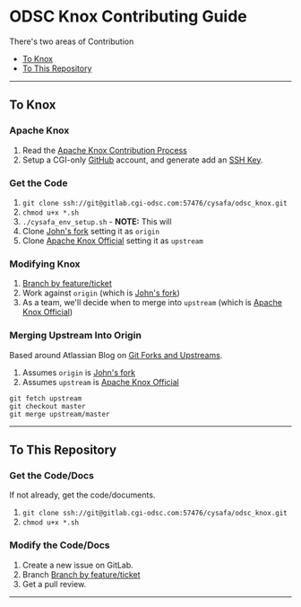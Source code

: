 # ODSC Knox Contributing Guide

There's two areas of Contribution

 * [To Knox](#ToKnox)
 * [To This Repository](#ToThisRepository)

---

## To Knox

### Apache Knox
 1. Read the [Apache Knox Contribution Process](https://cwiki.apache.org/confluence/display/KNOX/Contribution+Process)
 2. Setup a CGI-only [GitHub](https://github.com) account, and generate add an [SSH Key](https://help.github.com/articles/generating-an-ssh-key/).

### Get the Code
 1. `git clone ssh://git@gitlab.cgi-odsc.com:57476/cysafa/odsc_knox.git`
 2. `chmod u+x *.sh`
 3. `./cysafa_env_setup.sh` - **NOTE:** This will
   1. Clone [John's fork](https://github.com/mcparlandjcgi/knox) setting it as  `origin`
   2. Clone [Apache Knox Official](git@github.com:apache/knox.git) setting it as `upstream`

### Modifying Knox
 1. [Branch by feature/ticket](https://www.atlassian.com/git/tutorials/comparing-workflows/feature-branch-workflow)
 2. Work against `origin` (which is [John's fork](https://github.com/mcparlandjcgi/knox))
 3. As a team, we'll decide when to merge into `upstream` (which is [Apache Knox Official](git@github.com:apache/knox.git))

### Merging Upstream Into Origin
Based around Atlassian Blog on [Git Forks and Upstreams](http://blogs.atlassian.com/2013/07/git-upstreams-forks/).
 1. Assumes `origin` is [John's fork](https://github.com/mcparlandjcgi/knox)
 1. Assumes `upstream` is [Apache Knox Official](git@github.com:apache/knox.git)
```
git fetch upstream
git checkout master
git merge upstream/master
```

---

## To This Repository

### Get the Code/Docs
If not already, get the code/documents.
1. `git clone ssh://git@gitlab.cgi-odsc.com:57476/cysafa/odsc_knox.git`
2. `chmod u+x *.sh`

### Modify the Code/Docs
 1. Create a new issue on GitLab.
 2. Branch [Branch by feature/ticket](https://www.atlassian.com/git/tutorials/comparing-workflows/feature-branch-workflow)
  3. Get a pull review.

---
